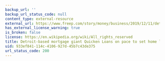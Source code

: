 ```yaml
---
backup_url: ''
backup_url_status_code: null
content_type: external-resource
external_url: https://www.freep.com/story/money/business/2019/12/11/detroit-quicken-loans-sets-mortgage-volume-record/2633361001/
has_external_license_warning: true
is_broken: false
license: https://en.wikipedia.org/wiki/All_rights_reserved
title: Detroit-based mortgage giant Quicken Loans on pace to set home loan record
uid: 933ef841-114c-4106-927d-45b7c43de375
url_status_code: 200
---
```

